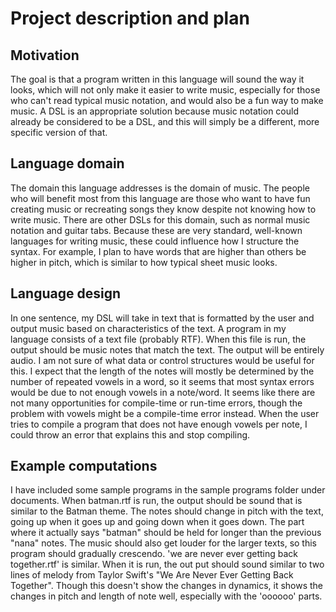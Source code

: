 # Project description and plan

## Motivation

The goal is that a program written in this language will sound the way it looks, which will not only make it easier to write music, especially for those who can't read typical music notation, and would also be a fun way to make music. A DSL is an appropriate solution because music notation could already be considered to be a DSL, and this will simply be a different, more specific version of that.

## Language domain

The domain this language addresses is the domain of music. The people who will benefit most from this language are those who want to have fun creating music or recreating songs they know despite not knowing how to write music. There are other DSLs for this domain, such as normal music notation and guitar tabs. Because these are very standard, well-known languages for writing music, these could influence how I structure the syntax. For example, I plan to have words that are higher than others be higher in pitch, which is similar to how typical sheet music looks.

## Language design

In one sentence, my DSL will take in text that is formatted by the user and output music based on characteristics of the text. A program in my language consists of a text file (probably RTF). When this file is run, the output should be music notes that match the text. The output will be entirely audio. I am not sure of what data or control structures would be useful for this. I expect that the length of the notes will mostly be determined by the number of repeated vowels in a word, so it seems that most syntax errors would be due to not enough vowels in a note/word. It seems like there are not many opportunities for compile-time or run-time errors, though the problem with vowels might be a compile-time error instead. When the user tries to compile a program that does not have enough vowels per note, I could throw an error that explains this and stop compiling.

## Example computations

I have included some sample programs in the sample programs folder under documents. When batman.rtf is run, the output should be sound that is similar to the Batman theme. The notes should change in pitch with the text, going up when it goes up and going down when it goes down. The part where it actually says "batman" should be held for longer than the previous "nana" notes. The music should also get louder for the larger texts, so this program should gradually crescendo. 'we are never ever getting back together.rtf' is similar. When it is run, the out put should sound similar to two lines of melody from Taylor Swift's "We Are Never Ever Getting Back Together". Though this doesn't show the changes in dynamics, it shows the changes in pitch and length of note well, especially with the 'oooooo' parts.



